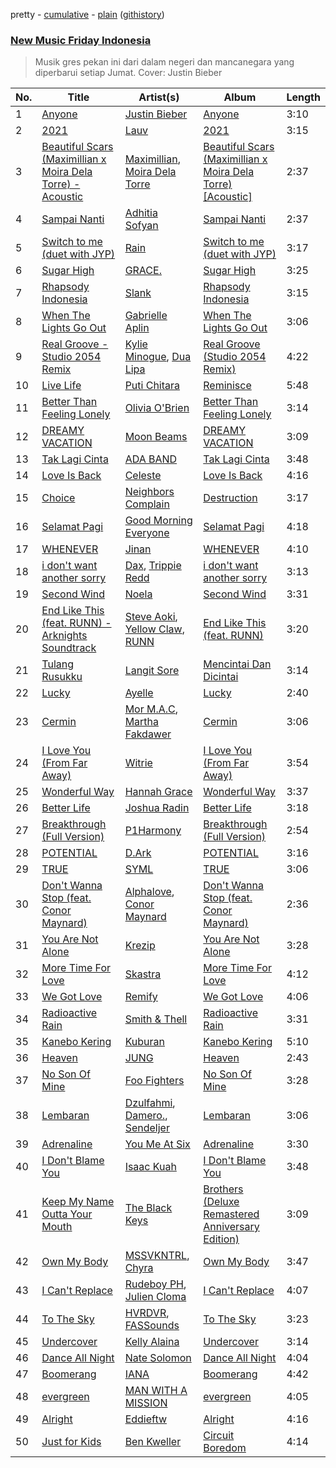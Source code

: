 pretty - [cumulative](https://github.com/mackorone/spotify-playlist-archive/blob/master/playlists/cumulative/New%20Music%20Friday%20Indonesia.md) - [plain](https://github.com/mackorone/spotify-playlist-archive/blob/master/playlists/plain/37i9dQZF1DX8vAahjzdXGC) ([githistory](https://github.githistory.xyz/mackorone/spotify-playlist-archive/blob/master/playlists/plain/37i9dQZF1DX8vAahjzdXGC))

### [New Music Friday Indonesia](https://open.spotify.com/playlist/37i9dQZF1DX8vAahjzdXGC)

> Musik gres pekan ini dari dalam negeri dan mancanegara yang diperbarui setiap Jumat. Cover: Justin Bieber

| No. | Title | Artist(s) | Album | Length |
|---|---|---|---|---|
| 1 | [Anyone](https://open.spotify.com/track/31qCy5ZaophVA81wtlwLc4) | [Justin Bieber](https://open.spotify.com/artist/1uNFoZAHBGtllmzznpCI3s) | [Anyone](https://open.spotify.com/album/51kijm0sjZz0yOa3kVBPUU) | 3:10 |
| 2 | [2021](https://open.spotify.com/track/5DlXq40tjFwd3SFp55AfKp) | [Lauv](https://open.spotify.com/artist/5JZ7CnR6gTvEMKX4g70Amv) | [2021](https://open.spotify.com/album/0wsQ9WVVhr3P9xZBEgdaPG) | 3:15 |
| 3 | [Beautiful Scars (Maximillian x Moira Dela Torre) - Acoustic](https://open.spotify.com/track/2vcDl2SLudnltyDEos3v6E) | [Maximillian](https://open.spotify.com/artist/2Q9c6ETFOkDDTy53U7DIgr), [Moira Dela Torre](https://open.spotify.com/artist/0rZRTXEmmPmx6gt92tBqIc) | [Beautiful Scars (Maximillian x Moira Dela Torre) [Acoustic]](https://open.spotify.com/album/3w21pYIhQWUtUcNfyoYiba) | 2:37 |
| 4 | [Sampai Nanti](https://open.spotify.com/track/4W4TQGLJQW3jojMQZQKsDo) | [Adhitia Sofyan](https://open.spotify.com/artist/3UlOKNAlGyi7POSE9kyhfR) | [Sampai Nanti](https://open.spotify.com/album/1ZjWJrSAWE2z3uXCC5bbe8) | 2:37 |
| 5 | [Switch to me (duet with JYP)](https://open.spotify.com/track/1LjhBbl5MvGz2rYcz5Fhgm) | [Rain](https://open.spotify.com/artist/5L4EafeXwZ0stGuPtGr5Tz) | [Switch to me (duet with JYP)](https://open.spotify.com/album/3XnNc5DV6LdZODUjV3YJVp) | 3:17 |
| 6 | [Sugar High](https://open.spotify.com/track/4kxvZQphY6GoRbtmqBMhqE) | [GRACE.](https://open.spotify.com/artist/4RwYJRHnB3zCks3x2u3qHv) | [Sugar High](https://open.spotify.com/album/0Zy8jxZXmjO5gi48lDdmPx) | 3:25 |
| 7 | [Rhapsody Indonesia](https://open.spotify.com/track/7oCa0A0EOosLaloD0TGYaP) | [Slank](https://open.spotify.com/artist/7FD5lGpmOvZeKY0Ziw0hf9) | [Rhapsody Indonesia](https://open.spotify.com/album/6EIRhIjf3L75EYcl4nlYic) | 3:15 |
| 8 | [When The Lights Go Out](https://open.spotify.com/track/2h3tbYCmuY6C2FM2GbAg2K) | [Gabrielle Aplin](https://open.spotify.com/artist/3w6zswp5THsSKYLICUbDTZ) | [When The Lights Go Out](https://open.spotify.com/album/65DJbbYsBRS0IK0KhZG4kv) | 3:06 |
| 9 | [Real Groove - Studio 2054 Remix](https://open.spotify.com/track/3MySeyJCAKyPkTRvlvq7gm) | [Kylie Minogue](https://open.spotify.com/artist/4RVnAU35WRWra6OZ3CbbMA), [Dua Lipa](https://open.spotify.com/artist/6M2wZ9GZgrQXHCFfjv46we) | [Real Groove (Studio 2054 Remix)](https://open.spotify.com/album/0z0lPmTXhkoyF1RyIAkGHm) | 4:22 |
| 10 | [Live Life](https://open.spotify.com/track/00R2IGNuz4Oni5XcpffIua) | [Puti Chitara](https://open.spotify.com/artist/12H87FnJ2Wp1MBFWAgs77M) | [Reminisce](https://open.spotify.com/album/5PBM27kE0TmcOKRFZl57kZ) | 5:48 |
| 11 | [Better Than Feeling Lonely](https://open.spotify.com/track/0n1SCmuSFEqRQxXvlxCNBy) | [Olivia O'Brien](https://open.spotify.com/artist/1QRj3hoop9Mv5VvHQkwPEp) | [Better Than Feeling Lonely](https://open.spotify.com/album/1QaMPJQkIa89q1DcrZHilW) | 3:14 |
| 12 | [DREAMY VACATION](https://open.spotify.com/track/1tDdrfjlhpqL8eSifeExBU) | [Moon Beams](https://open.spotify.com/artist/4QiflCEVJoiRvKOMGk0mFI) | [DREAMY VACATION](https://open.spotify.com/album/7n2ThsZwrtjq5FkJntJ56j) | 3:09 |
| 13 | [Tak Lagi Cinta](https://open.spotify.com/track/6BW8NzHPohcVNiYcU9HfoP) | [ADA BAND](https://open.spotify.com/artist/17tKxzyzyYXDuJdZ5rfnPd) | [Tak Lagi Cinta](https://open.spotify.com/album/0k8RI9nautxhgpJ2D2tSIV) | 3:48 |
| 14 | [Love Is Back](https://open.spotify.com/track/2xAffWASC4yddor8wW037Z) | [Celeste](https://open.spotify.com/artist/49HlOY4gkHqsYG9GCuhkcc) | [Love Is Back](https://open.spotify.com/album/5SzPWTx8cNuBeIpuo21bPk) | 4:16 |
| 15 | [Choice](https://open.spotify.com/track/1xEluMQoCwQ28KJU34SB9F) | [Neighbors Complain](https://open.spotify.com/artist/20bloSpXKTBtyHo7iYcitT) | [Destruction](https://open.spotify.com/album/0HpNQHG4WostySHEH5psNs) | 3:17 |
| 16 | [Selamat Pagi](https://open.spotify.com/track/1H3VngPMuqs5PaJUitIx1h) | [Good Morning Everyone](https://open.spotify.com/artist/6HyZoYVf8K9abFPxwhJcbK) | [Selamat Pagi](https://open.spotify.com/album/5esxPiqMZQ8X9oQYjrHUjd) | 4:18 |
| 17 | [WHENEVER](https://open.spotify.com/track/0fGByfnMB5X2RksfTsCcpy) | [Jinan](https://open.spotify.com/artist/0BCK8dKHWITYcDo06Fuxth) | [WHENEVER](https://open.spotify.com/album/2Te3aPhzjoJKKmwT7czt87) | 4:10 |
| 18 | [i don't want another sorry](https://open.spotify.com/track/1AZkaqWjrlH9TjF2HQE4ZS) | [Dax](https://open.spotify.com/artist/5icKdCmMhNMYoAzVBAWt39), [Trippie Redd](https://open.spotify.com/artist/6Xgp2XMz1fhVYe7i6yNAax) | [i don't want another sorry](https://open.spotify.com/album/2CGroLuG5E6uw9djGDAyAE) | 3:13 |
| 19 | [Second Wind](https://open.spotify.com/track/55kOvvIy3Txpv1TFPY5RV4) | [Noela](https://open.spotify.com/artist/6j2y0HtdO9FdiBW5UsrTTG) | [Second Wind](https://open.spotify.com/album/33lApGvWqcfOurScFaSyvR) | 3:31 |
| 20 | [End Like This (feat. RUNN) - Arknights Soundtrack](https://open.spotify.com/track/6ExQ3wt9pDp0xdU7QbG49s) | [Steve Aoki](https://open.spotify.com/artist/77AiFEVeAVj2ORpC85QVJs), [Yellow Claw](https://open.spotify.com/artist/47z7ZrgFoBvVpCnElCE3Zh), [RUNN](https://open.spotify.com/artist/3l0H4QNiYYNdIsnZ4JgJAg) | [End Like This (feat. RUNN)](https://open.spotify.com/album/0HkpzXn2NufnzW91z4j1XK) | 3:20 |
| 21 | [Tulang Rusukku](https://open.spotify.com/track/0slVAqDBHF4U56o6CIs2C4) | [Langit Sore](https://open.spotify.com/artist/2p8EGJCCavN09PyTOKY9Lj) | [Mencintai Dan Dicintai](https://open.spotify.com/album/7tIqTyjNdsu5TrBCgIJ2F1) | 3:14 |
| 22 | [Lucky](https://open.spotify.com/track/7c0P7P9Ik1lAxVCE2EZn9l) | [Ayelle](https://open.spotify.com/artist/5aNJpeK3hUdPY9orfExdOF) | [Lucky](https://open.spotify.com/album/2FPmRiP8pfKoDH5VmB7bYs) | 2:40 |
| 23 | [Cermin](https://open.spotify.com/track/77uaEVGVNUiBiJq79FAUKz) | [Mor M.A.C](https://open.spotify.com/artist/7bvhAv1D7WAmKISSbTGnIu), [Martha Fakdawer](https://open.spotify.com/artist/30H2ddKcS6euMD2b84VjHE) | [Cermin](https://open.spotify.com/album/1na4P4fMdE0wTl56nFrgst) | 3:06 |
| 24 | [I Love You (From Far Away)](https://open.spotify.com/track/4CLFbd0lGv4fOoEAw2Mp8C) | [Witrie](https://open.spotify.com/artist/7n9cpXqXN5XaSIsBiMboWO) | [I Love You (From Far Away)](https://open.spotify.com/album/1CfC6oBB6kZMYpVY8O2sXO) | 3:54 |
| 25 | [Wonderful Way](https://open.spotify.com/track/4EkMrpbGOij6XmUSRhpqve) | [Hannah Grace](https://open.spotify.com/artist/597GQ9dmhOQoBfqmfQINKB) | [Wonderful Way](https://open.spotify.com/album/3xq5PEUWRyKppW9owtCTiU) | 3:37 |
| 26 | [Better Life](https://open.spotify.com/track/0yWlZJ1erf2mRS2jMdPGTl) | [Joshua Radin](https://open.spotify.com/artist/7omzannyG2lfDqP5xyZo34) | [Better Life](https://open.spotify.com/album/70VkaY33Cd39zMeyLn2yVL) | 3:18 |
| 27 | [Breakthrough (Full Version)](https://open.spotify.com/track/7MmR8iBd5RDdmWVMvhaQiB) | [P1Harmony](https://open.spotify.com/artist/3JjvsPeGMbDJqsphe2z8xU) | [Breakthrough (Full Version)](https://open.spotify.com/album/2viVp8kngUjK6oNiOz46sV) | 2:54 |
| 28 | [POTENTIAL](https://open.spotify.com/track/4Tbg8QyhWnNXTh8bPWoALA) | [D.Ark](https://open.spotify.com/artist/2UaheMCNCnN1CrrnZnmh3j) | [POTENTIAL](https://open.spotify.com/album/2Hzm8y4UWKU3pBeYP9BUtE) | 3:16 |
| 29 | [TRUE](https://open.spotify.com/track/6yTPTrSHy0JH67cEA75mmx) | [SYML](https://open.spotify.com/artist/6AyATGg7mDgBlZ4N5uNog0) | [TRUE](https://open.spotify.com/album/75kaBbdAUYVEZfYJPatLym) | 3:06 |
| 30 | [Don't Wanna Stop (feat. Conor Maynard)](https://open.spotify.com/track/725u2wCoy8kDmyAckV72Br) | [Alphalove](https://open.spotify.com/artist/4G59kHVfufDsMkwVr5pb2R), [Conor Maynard](https://open.spotify.com/artist/6mU8ucezzms5I2kNH6HNlu) | [Don't Wanna Stop (feat. Conor Maynard)](https://open.spotify.com/album/2JoOuHWI3FX6tWyyc9hOMA) | 2:36 |
| 31 | [You Are Not Alone](https://open.spotify.com/track/0LLc1wJdpQMpgMKCF8y2TF) | [Krezip](https://open.spotify.com/artist/0ZLfGbfO9xjpfna1pN8BeX) | [You Are Not Alone](https://open.spotify.com/album/6dRPKSUv4bXPTthz9aB47E) | 3:28 |
| 32 | [More Time For Love](https://open.spotify.com/track/3sEkgIqn6Xh3vtfHlG9otu) | [Skastra](https://open.spotify.com/artist/29sYgtFF2sRAVbzZ64rbkB) | [More Time For Love](https://open.spotify.com/album/2Sg78lq1ziBPNLLn9JZKXY) | 4:12 |
| 33 | [We Got Love](https://open.spotify.com/track/2mKczZHOc29OI9KZpaQ2md) | [Remify](https://open.spotify.com/artist/4bykHO1lwZV9vBXbqQTaMH) | [We Got Love](https://open.spotify.com/album/2P4f2Bli7CD1O9k2OgbY00) | 4:06 |
| 34 | [Radioactive Rain](https://open.spotify.com/track/2MPkM6BASRAxetDtmG9xHo) | [Smith & Thell](https://open.spotify.com/artist/1ZrBGJWLL8NiAjgNifCy90) | [Radioactive Rain](https://open.spotify.com/album/3Rq4ccDxBiquN4CmJ7c0iZ) | 3:31 |
| 35 | [Kanebo Kering](https://open.spotify.com/track/1Rt8AA3ly7I5ph2acACjKq) | [Kuburan](https://open.spotify.com/artist/7GuqVpODs8wCyUXNDCLhkb) | [Kanebo Kering](https://open.spotify.com/album/6hMuA8rbi6kpkhKSvM1TSp) | 5:10 |
| 36 | [Heaven](https://open.spotify.com/track/3CcLpDsFbuzzbR7ZTgvdpu) | [JUNG](https://open.spotify.com/artist/1OHba9a2SK2KcJmJgkGQZO) | [Heaven](https://open.spotify.com/album/2DzBrh8QLRW6mebYo0I6iw) | 2:43 |
| 37 | [No Son Of Mine](https://open.spotify.com/track/2Un5sxsgnFBxiIDV0KdfMn) | [Foo Fighters](https://open.spotify.com/artist/7jy3rLJdDQY21OgRLCZ9sD) | [No Son Of Mine](https://open.spotify.com/album/01i0x7uM52GS3UxHk1FLO6) | 3:28 |
| 38 | [Lembaran](https://open.spotify.com/track/0ofjKl38v0I3mVwAUGWXW5) | [Dzulfahmi](https://open.spotify.com/artist/3e07AHzXnSbfuIBc6IHNio), [Damero.](https://open.spotify.com/artist/5VOoDwt06adOAXAGIORMnW), [Sendeljer](https://open.spotify.com/artist/1hyYTNEzuEA4Z3BkVwCdtC) | [Lembaran](https://open.spotify.com/album/39acJzQi68r83kDxBpZc4c) | 3:06 |
| 39 | [Adrenaline](https://open.spotify.com/track/29PHjd3lImwA6U5mizZbde) | [You Me At Six](https://open.spotify.com/artist/1kNQXvepPjaPgUfeDAF2h6) | [Adrenaline](https://open.spotify.com/album/2OEOyIC7abjuh39fyYTtLM) | 3:30 |
| 40 | [I Don't Blame You](https://open.spotify.com/track/33p6zAK0qE7GAFNcZ2082H) | [Isaac Kuah](https://open.spotify.com/artist/0TnMOHZATyRMoz4u2Mgucu) | [I Don't Blame You](https://open.spotify.com/album/16ztSTJ7OEtkDGV4Oqt6jj) | 3:48 |
| 41 | [Keep My Name Outta Your Mouth](https://open.spotify.com/track/5Wwn5ZvR49xBY3yvmeWp9c) | [The Black Keys](https://open.spotify.com/artist/7mnBLXK823vNxN3UWB7Gfz) | [Brothers (Deluxe Remastered Anniversary Edition)](https://open.spotify.com/album/7lhJVTvqL3QbwGN12QLiVj) | 3:09 |
| 42 | [Own My Body](https://open.spotify.com/track/3gQnLTTP7Gom6oLUuc57uB) | [MSSVKNTRL](https://open.spotify.com/artist/2MYovMJboJOmKx5tfYcoaQ), [Chyra](https://open.spotify.com/artist/0O6GiRrnADewkp91ELz39s) | [Own My Body](https://open.spotify.com/album/6XHOBWoexOqv32YPUgNLg2) | 3:47 |
| 43 | [I Can't Replace](https://open.spotify.com/track/0nOJ0P80l9lwMBvXakfbtO) | [Rudeboy PH](https://open.spotify.com/artist/4Bm1ZZV6bA27mP66WjdV8J), [Julien Cloma](https://open.spotify.com/artist/5f7rTvOz7Cx3VYLBvfqSDU) | [I Can't Replace](https://open.spotify.com/album/6ZOCqjsCfAwxEfc3EFJJ0I) | 4:07 |
| 44 | [To The Sky](https://open.spotify.com/track/3ibeWmPJ0soC2HI8Dpr0kZ) | [HVRDVR](https://open.spotify.com/artist/3QrEqSL8YW8yaqMOk9o9DX), [FASSounds](https://open.spotify.com/artist/4Zg0XlpXyAa4TJVSzVNfZF) | [To The Sky](https://open.spotify.com/album/2zeXD1YmaSGrNVpuWsbj4F) | 3:23 |
| 45 | [Undercover](https://open.spotify.com/track/55rRJIsBziTz1fzGNU13Qc) | [Kelly Alaina](https://open.spotify.com/artist/0ywrgbyvKEFCQBSQuQANzq) | [Undercover](https://open.spotify.com/album/0QKGzueDQG84DKVy2II6Xl) | 3:14 |
| 46 | [Dance All Night](https://open.spotify.com/track/7KcezBl2AbG06tCwPY0S8u) | [Nate Solomon](https://open.spotify.com/artist/5rI0Hp84e30UWzpfeXc44O) | [Dance All Night](https://open.spotify.com/album/320UiZtrzY3Qxr3gNqv5zI) | 4:04 |
| 47 | [Boomerang](https://open.spotify.com/track/7MnF2Ixe8XtW4DBvQct6v6) | [IANA](https://open.spotify.com/artist/6faA2DorFdL9KKsXsbrdau) | [Boomerang](https://open.spotify.com/album/1JDakGHXpblUBCbD53987Z) | 4:42 |
| 48 | [evergreen](https://open.spotify.com/track/6ljaCTqeAahWoxZnXB1OMA) | [MAN WITH A MISSION](https://open.spotify.com/artist/3NTbOmzlj2cL86XFuDVFvZ) | [evergreen](https://open.spotify.com/album/0B9b83Ib1gPVAwyBMdDdmN) | 4:05 |
| 49 | [Alright](https://open.spotify.com/track/4nVgOGX15VS4udoUilvyHQ) | [Eddieftw](https://open.spotify.com/artist/44bOADKiQkXQvTwqOfU0Rq) | [Alright](https://open.spotify.com/album/2uq0HOEjLGzCyAiBG8LxJ3) | 4:16 |
| 50 | [Just for Kids](https://open.spotify.com/track/1YPJd19g01FhelmGq0BTQF) | [Ben Kweller](https://open.spotify.com/artist/7bhMBjjQhgPX0q9S4Ajncn) | [Circuit Boredom](https://open.spotify.com/album/0EM8U2ypriUxAIijMzrq9R) | 4:14 |